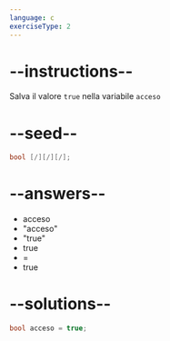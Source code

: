 ```yaml
---
language: c
exerciseType: 2
---
```


# --instructions--

Salva il valore `true` nella variabile `acceso`

# --seed--

```c
bool [/][/][/];
```

# --answers--

- acceso
- "acceso"
- "true"
- true
-  = 
- true

# --solutions--

```c
bool acceso = true;
```
